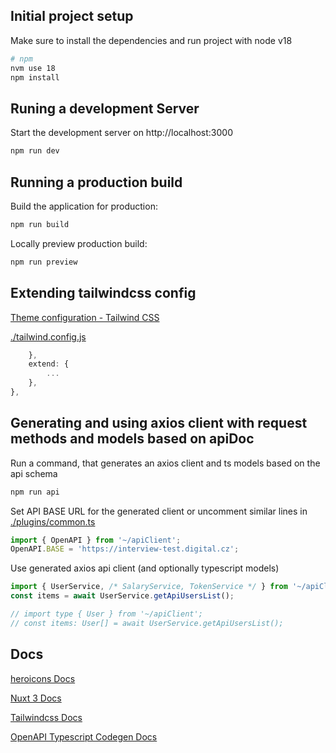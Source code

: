 ## Initial project setup

Make sure to install the dependencies and run project with node v18
```bash
# npm
nvm use 18
npm install
```

## Runing a development Server

Start the development server on http://localhost:3000
```bash
npm run dev
```

## Running a production build

Build the application for production:
```bash
npm run build
```

Locally preview production build:
```bash
npm run preview
```

## Extending tailwindcss config
[Theme configuration - Tailwind CSS](https://tailwindcss.com/docs/theme#extending-the-default-theme)

[./tailwind.config.js](./tailwind.config.js)
```js
    },
    extend: {
        ...
    },
},
```

## Generating and using axios client with request methods and models based on apiDoc
Run a command, that generates an axios client and ts models based on the api schema
```bash
npm run api
```

Set API BASE URL for the generated client or uncomment similar lines in [./plugins/common.ts](./plugins/common.ts)
```ts
import { OpenAPI } from '~/apiClient';
OpenAPI.BASE = 'https://interview-test.digital.cz';
```

Use generated axios api client (and optionally typescript models)
```ts
import { UserService, /* SalaryService, TokenService */ } from '~/apiClient';
const items = await UserService.getApiUsersList();

// import type { User } from '~/apiClient';
// const items: User[] = await UserService.getApiUsersList();
```


## Docs
[heroicons Docs](https://heroicons.com/)

[Nuxt 3 Docs](https://nuxt.com/docs/getting-started/introduction)

[Tailwindcss Docs](https://nuxt.com/docs/getting-started/introduction)

[OpenAPI Typescript Codegen Docs](https://github.com/ferdikoomen/openapi-typescript-codegen)